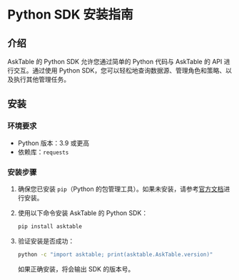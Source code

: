 # Python SDK 安装指南

## 介绍

AskTable 的 Python SDK 允许您通过简单的 Python 代码与 AskTable 的 API 进行交互。通过使用 Python SDK，您可以轻松地查询数据源、管理角色和策略、以及执行其他管理任务。

## 安装

### 环境要求

- Python 版本：3.9 或更高
- 依赖库：`requests`

### 安装步骤

1. 确保您已安装 `pip`（Python 的包管理工具）。如果未安装，请参考[官方文档](https://pip.pypa.io/en/stable/installation/)进行安装。

2. 使用以下命令安装 AskTable 的 Python SDK：

    ```bash
    pip install asktable
    ```

3. 验证安装是否成功：

    ```bash
    python -c "import asktable; print(asktable.AskTable.version)"
    ```

    如果正确安装，将会输出 SDK 的版本号。
